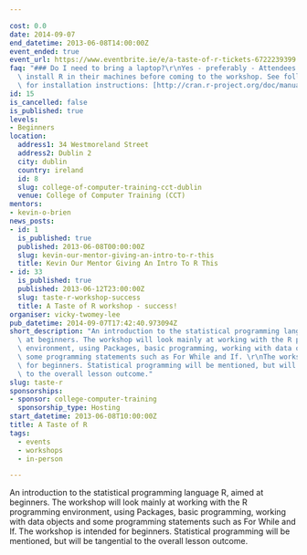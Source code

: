 ```yaml
---

cost: 0.0
date: 2014-09-07
end_datetime: 2013-06-08T14:00:00Z
event_ended: true
event_url: https://www.eventbrite.ie/e/a-taste-of-r-tickets-6722239399
faq: "### Do I need to bring a laptop?\r\nYes - preferably - Attendees will need to\
  \ install R in their machines before coming to the workshop. See following link\
  \ for installation instructions: [http://cran.r-project.org/doc/manuals/r-release/R-admin.html](http://cran.r-project.org/doc/manuals/r-release/R-admin.html)"
id: 15
is_cancelled: false
is_published: true
levels:
- Beginners
location:
  address1: 34 Westmoreland Street
  address2: Dublin 2
  city: dublin
  country: ireland
  id: 8
  slug: college-of-computer-training-cct-dublin
  venue: College of Computer Training (CCT)
mentors:
- kevin-o-brien
news_posts:
- id: 1
  is_published: true
  published: 2013-06-08T00:00:00Z
  slug: kevin-our-mentor-giving-an-intro-to-r-this
  title: Kevin Our Mentor Giving An Intro To R This
- id: 33
  is_published: true
  published: 2013-06-12T23:00:00Z
  slug: taste-r-workshop-success
  title: A Taste of R workshop - success!
organiser: vicky-twomey-lee
pub_datetime: 2014-09-07T17:42:40.973094Z
short_description: "An introduction to the statistical programming language R, aimed\
  \ at beginners. The workshop will look mainly at working with the R programming\
  \ environment, using Packages, basic programming, working with data objects and\
  \ some programming statements such as For While and If. \r\nThe workshop is intended\
  \ for beginners. Statistical programming will be mentioned, but will be tangential\
  \ to the overall lesson outcome."
slug: taste-r
sponsorships:
- sponsor: college-computer-training
  sponsorship_type: Hosting
start_datetime: 2013-06-08T10:00:00Z
title: A Taste of R
tags:
  - events
  - workshops
  - in-person

---
```


An introduction to the statistical programming language R, aimed at beginners. The workshop will look mainly at working with the R programming environment, using Packages, basic programming, working with data objects and some programming statements such as For While and If. 
The workshop is intended for beginners. Statistical programming will be mentioned, but will be tangential to the overall lesson outcome.


